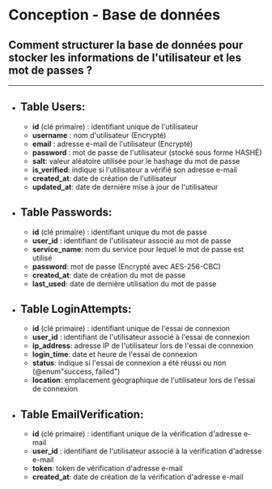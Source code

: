 # Conception - Base de données 

## Comment structurer la base de données pour stocker les informations de l'utilisateur et les mot de passes ?

---

- ## **Table Users**: 
    - **id** (clé primaire) : identifiant unique de l'utilisateur
    - **username** : nom d'utilisateur (Encrypté)
    - **email** : adresse e-mail de l'utilisateur (Encrypté)
    - **password** : mot de passe de l'utilisateur (stocké sous forme HASHÉ)
    - **salt**: valeur aléatoire utilisée pour le hashage du mot de passe
    - **is_verified**: indique si l'utilisateur a vérifié son adresse e-mail
    - **created_at**: date de création de l'utilisateur
    - **updated_at**: date de dernière mise à jour de l'utilisateur

- ## **Table Passwords**:
    - **id** (clé primaire) : identifiant unique du mot de passe
    - **user_id** : identifiant de l'utilisateur associé au mot de passe
    - **service_name**: nom du service pour lequel le mot de passe est utilisé
    - **password**: mot de passe (Encrypté avec AES-256-CBC)
    - **created_at**: date de création du mot de passe
    - **last_used**: date de dernière utilisation du mot de passe

- ## **Table LoginAttempts**: 
    - **id** (clé primaire) : identifiant unique de l'essai de connexion
    - **user_id** : identifiant de l'utilisateur associé à l'essai de connexion
    - **ip_address**: adresse IP de l'utilisateur lors de l'essai de connexion
    - **login_time**: date et heure de l'essai de connexion
    - **status**: indique si l'essai de connexion a été réussi ou non (@enum"success, failed")
    - **location**: emplacement géographique de l'utilisateur lors de l'essai de connexion

- ## **Table EmailVerification**: 
    - **id** (clé primaire) : identifiant unique de la vérification d'adresse e-mail
    - **user_id** : identifiant de l'utilisateur associé à la vérification d'adresse e-mail
    - **token**: token de vérification d'adresse e-mail
    - **created_at**: date de création de la vérification d'adresse e-mail


